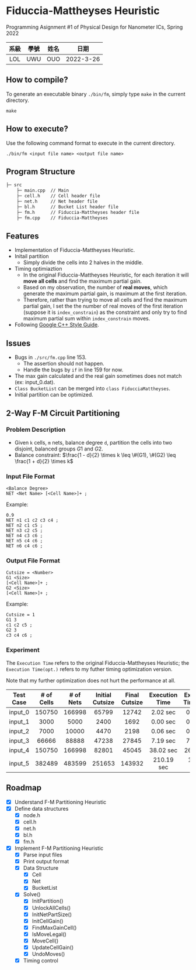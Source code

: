 # Fiduccia-Mattheyses Heuristic
Programming Asignment #1 of Physical Design for Nanometer ICs, Spring 2022

|系級|學號|姓名|日期|
|:---:|:---:|:---:|:---:|
|LOL|UWU|OUO|2022-3-26|

## How to compile?

To generate an executable binary `./bin/fm`, simply type `make` in the current directory.

```
make
```

## How to execute?

Use the following command format to execute in the current directory.

```
./bin/fm <input file name> <output file name>
```

## Program Structure
```bash
├─ src
    ├─ main.cpp  // Main
    ├─ cell.h    // Cell header file
    ├─ net.h     // Net header file
    ├─ bl.h      // Bucket List header file
    ├─ fm.h      // Fiduccia-Mattheyses header file
    ├─ fm.cpp    // Fiduccia-Mattheyses 
```

## Features
- Implementation of Fiduccia-Mattheyses Heuristic.
- Initail partition
    - Simply divide the cells into 2 halves in the middle.
- Timing optimiaztion
    - In the original Fiduccia-Mattheyses Heuristic, for each iteration it will **move all cells** and find the maximum partial gain.
    - Based on my observation, the number of **real moves**, which generate the maximum partial gain, is maximum at the first iteration.
    - Therefore, rather than trying to move all cells and find the maximum partial gain, I set the the number of real moves of the first iteration (suppose it is `index_constrain`) as the constraint and only try to find maximum partial sum within `index_constrain` moves.
- Following [Google C++ Style Guide](https://google.github.io/styleguide/cppguide.html).

## Issues
- Bugs in `./src/fm.cpp` line 153.
    - The assertion should not happen.
    - Handle the bugs by `if` in line 159 for now.
- The max gain calculated and the real gain sometimes does not match (ex: input_0.dat).
- `Class BucketList` can be merged into `class FiducciaMattheyses`.
- Initial partition can be optimized.

## 2-Way F-M Circuit Partitioning
### Problem Description
- Given `k` cells, `m` nets, balance degree `d`, partition the cells into two disjoint, balanced groups $G1$ and $G2$.
- Balance constraint: $\frac{1 - d}{2} \times k \leq \#(G1), \#(G2) \leq \frac{1 + d}{2} \times k$


### Input File Format
```
<Balance Degree>
NET <Net Name> [<Cell Name>]+ ;
```

Example:

```
0.9
NET n1 c1 c2 c3 c4 ;
NET n2 c1 c5 ;
NET n3 c2 c5 ;
NET n4 c3 c6 ;
NET n5 c4 c6 ;
NET n6 c4 c6 ;
```

### Output File Format
```
Cutsize = <Number>
G1 <Size>
[<Cell Name>]+ ;
G2 <Size>
[<Cell Name>]+ ;
```

Example:

```
Cutsize = 1
G1 3
c1 c2 c5 ;
G2 3
c3 c4 c6 ;
```

### Experiment
The `Execution Time` refers to the original Fiduccia-Mattheyses Heuristic; the `Execution Time(opt.)` refers to my futher timing optimization version.

Note that my further optimization does not hurt the performance at all.

|Test Case|# of Cells|# of Nets|Initial Cutsize|Final Cutsize|Execution Time|Execution Time(opt.)|
|:---:|:---:|:---:|:---:|:---:|:---:|:---:|
|input_0|150750|166998|65799|12742|2.02 sec|0.78 sec|
|input_1|3000|5000|2400|1692|0.00 sec|0.00 sec|
|input_2|7000|10000|4470|2198|0.06 sec|0.04 sec|
|input_3|66666|88888|47238|27845|7.19 sec|7.12 sec|
|input_4|150750|166998|82801|45045|38.02 sec|26.03 sec|
|input_5|382489|483599|251653|143932|210.19 sec|171.71 sec|

## Roadmap
- [x] Understand F-M Partitioning Heuristic
- [x] Define data structures
    - [x] node.h
    - [x] cell.h
    - [x] net.h
    - [x] bl.h
    - [x] fm.h
- [x] Implement F-M Partitioning Heuristic
    - [x] Parse input files
    - [x] Print output format
    - [x] Data Structure
        - [x] Cell
        - [x] Net
        - [x] BucketList
    - [x] Solve()
        - [x] InitPartition()
        - [x] UnlockAllCells()
        - [x] InitNetPartSize()
        - [x] InitCellGain()
        - [x] FindMaxGainCell()
        - [x] IsMoveLegal()
        - [x] MoveCell()
        - [x] UpdateCellGain()
        - [x] UndoMoves()
    - [x] Timing control
